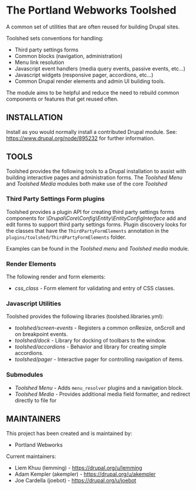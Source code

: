 # The Portland Webworks Toolshed

A common set of utilities that are often reused for building Drupal sites.

Toolshed sets conventions for handling:

  + Third party settings forms
  + Common blocks (navigation, administration)
  + Menu link resolution
  + Javascript event handlers (media query events, passive events, etc...)
  + Javascript widgets (responsive pager, accordions, etc...)
  + Common Drupal render elements and admin UI building tools.

The module aims to be helpful and reduce the need to rebuild common components
or features that get reused often.


## INSTALLATION

Install as you would normally install a contributed Drupal module.
See: https://www.drupal.org/node/895232 for further information.


## TOOLS

Toolshed provides the following tools to a Drupal installation to assist with
building interactive pages and administration forms. The *Toolshed Menu* and
*Toolshed Media* modules both make use of the core *Toolshed*

### Third Party Settings Form plugins

Toolshed provides a plugin API for creating third party settings forms
components for *\Drupal\Core\Config\Entity\EntityConfigInterface* add and edit
forms to support third party settings forms. Plugin discovery looks for the
classes that have the `ThirdPartyFormElements` annotation in the
`plugins/toolshed/ThirdPartyFormElements` folder.

Examples can be found in the *Toolshed menu* and *Toolshed media* module.

### Render Elements

  The following render and form elements:

  + *css_class* - Form element for validating and entry of CSS classes.

### Javascript Utilities

  Toolshed provides the following libraries (toolshed.libraries.yml):

  + *toolshed/screen-events* - Registers a common onResize, onScroll and on
    breakpoint events.
  + *toolshed/dock* - Library for docking of toolbars to the window.
  + *toolshed/accordions* - Behavior and library for creating simple accordions.
  + *toolshed/pager* - Interactive pager for controlling navigation of items.

### Submodules

  + *Toolshed Menu* - Adds `menu_resolver` plugins and a navigation block.
  + *Toolshed Media* - Provides additional media field formatter, and redirect
    directly to file for


## MAINTAINERS

This project has been created and is maintained by:

  + Portland Webworks

Current maintainers:

 + Liem Khuu (lemming) - https://drupal.org/u/lemming
 + Adam Kempler (akempler) - https://drupal.org/u/akempler
 + Joe Cardella (joebot) - https://drupal.org/u/joebot
